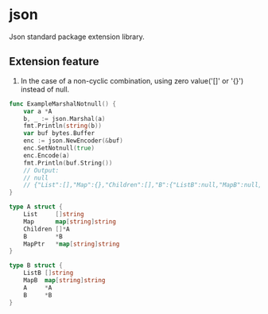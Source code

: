 # json

Json standard package extension library.

## Extension feature

1. In the case of a non-cyclic combination, using zero value('[]' or '{}') instead of null.

```go
func ExampleMarshalNotnull() {
	var a *A
	b, _ := json.Marshal(a)
	fmt.Println(string(b))
	var buf bytes.Buffer
	enc := json.NewEncoder(&buf)
	enc.SetNotnull(true)
	enc.Encode(a)
	fmt.Println(buf.String())
	// Output:
	// null
	// {"List":[],"Map":{},"Children":[],"B":{"ListB":null,"MapB":null,"A":null,"B":null},"MapPtr":{}}
}

type A struct {
	List     []string
	Map      map[string]string
	Children []*A
	B        *B
	MapPtr   *map[string]string
}

type B struct {
	ListB []string
	MapB  map[string]string
	A     *A
	B     *B
}
```